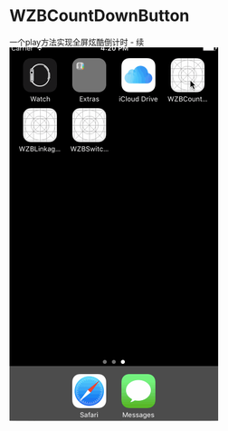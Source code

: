 # WZBCountDownButton
一个play方法实现全屏炫酷倒计时 - 续
![image](https://github.com/WZBbiao/WZBCountDownButton/blob/master/WZBCountDownButton.gif?raw=true)
